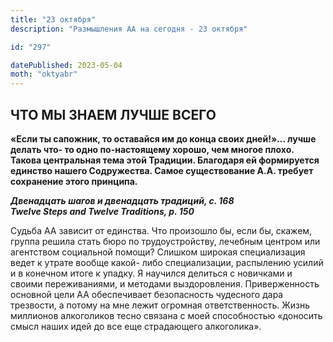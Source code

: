 ```yaml
---
title: "23 октября"
description: "Размышления АА на сегодня - 23 октября"

id: "297"

datePublished: 2023-05-04
moth: "oktyabr"
---
```


## ЧТО МЫ ЗНАЕМ ЛУЧШЕ ВСЕГО

**«Если ты сапожник, то оставайся им до конца своих дней!»… лучше делать что-
то одно по-настоящему хорошо, чем многое плохо. Такова центральная тема этой
Традиции. Благодаря ей формируется единство нашего Содружества. Самое
существование А.А. требует сохранение этого принципа.**

**_Двенадцать шагов и двенадцать традиций, с. 168  
Twelve Steps and Twelve Traditions, p. 150_**

Судьба АА зависит от единства. Что произошло бы, если бы, скажем, группа
решила стать бюро по трудоустройству, лечебным центром или агентством
социальной помощи? Слишком широкая специализация ведет к утрате вообще какой-
либо специализации, распылению усилий и в конечном итоге к упадку. Я научился
делиться с новичками и своими переживаниями, и методами выздоровления.
Приверженность основной цели АА обеспечивает безопасность чудесного дара
трезвости, а потому на мне лежит огромная ответственность. Жизнь миллионов
алкоголиков тесно связана с моей способностью «доносить смысл наших идей до
все еще страдающего алкоголика».
